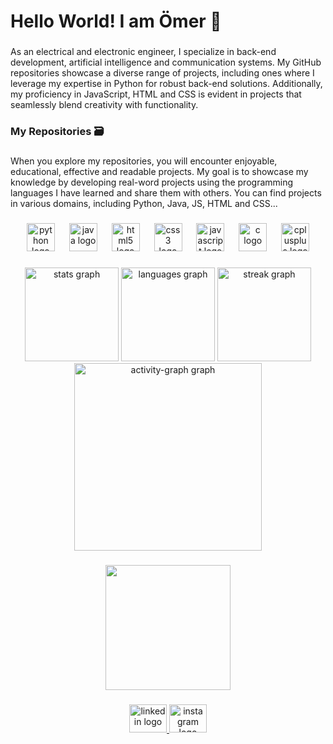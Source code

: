<h1 align="left">Hello World! I am Ömer 🌌</h1>

###

<p align="left">As an electrical and electronic engineer, I specialize in back-end development, artificial intelligence and communication systems. My GitHub repositories showcase a diverse range of projects, including ones where I leverage my expertise in Python for robust back-end solutions. Additionally, my proficiency in JavaScript, HTML and CSS is evident in projects that seamlessly blend creativity with functionality.</p>

###

<h3 align="left">My Repositories 🗃️</h3>

###

<p align="left">When you explore my repositories, you will encounter enjoyable, educational, effective and readable projects. My goal is to showcase my knowledge by developing real-word projects using the programming languages I have learned and share them with others. You can find projects in various domains, including Python, Java, JS, HTML and CSS...</p>

###

<div align="center">
  <img src="https://cdn.jsdelivr.net/gh/devicons/devicon/icons/python/python-original.svg" height="45" alt="python logo"  />
  <img width="15" />
  <img src="https://cdn.jsdelivr.net/gh/devicons/devicon/icons/java/java-original-wordmark.svg" height="45" alt="java logo"  />
  <img width="15" />
  <img src="https://cdn.jsdelivr.net/gh/devicons/devicon/icons/html5/html5-plain-wordmark.svg" height="45" alt="html5 logo"  />
  <img width="15" />
  <img src="https://cdn.jsdelivr.net/gh/devicons/devicon/icons/css3/css3-plain-wordmark.svg" height="45" alt="css3 logo"  />
  <img width="15" />
  <img src="https://cdn.jsdelivr.net/gh/devicons/devicon/icons/javascript/javascript-original.svg" height="45" alt="javascript logo"  />
  <img width="15" />
  <img src="https://cdn.jsdelivr.net/gh/devicons/devicon/icons/c/c-plain.svg" height="45" alt="c logo"  />
  <img width="15" />
  <img src="https://cdn.jsdelivr.net/gh/devicons/devicon/icons/cplusplus/cplusplus-plain.svg" height="45" alt="cplusplus logo"  />
</div>

###

<div align="center">
  <img src="https://github-readme-stats.vercel.app/api?username=akaomerr&hide_title=false&hide_rank=false&show_icons=true&include_all_commits=true&count_private=true&disable_animations=false&theme=noctis_minimus&locale=en&hide_border=true&order=1&custom_title=GitHub%20Stats" height="150" alt="stats graph"  />
  <img src="https://github-readme-stats.vercel.app/api/top-langs?username=akaomerr&locale=en&hide_title=false&layout=compact&card_width=320&langs_count=6&theme=noctis_minimus&hide_border=true&order=2" height="150" alt="languages graph"  />
  <img src="https://streak-stats.demolab.com?user=akaomerr&locale=en&mode=weekly&theme=noctis_minimus&hide_border=true&border_radius=0&date_format=j%20M%5B%20Y%5D&order=3" height="150" alt="streak graph"  />
  <img src="https://github-readme-activity-graph.vercel.app/graph?username=akaomerr&radius=16&theme=noctis-minimus&area=true&order=5&custom_title=Contribution%20Graph&hide_border=true" height="300" alt="activity-graph graph"  />
</div>

###

<div align="center">
  <img height="200" src="https://media1.giphy.com/media/v1.Y2lkPTc5MGI3NjExNGZkeTd6YXJuNnB6cjEwejRheTJla2Z1MGZudGN4M2p0ZDhuemd3cyZlcD12MV9pbnRlcm5hbF9naWZfYnlfaWQmY3Q9Zw/l0HFj3iHt8F2rEQnK/giphy.gif"  />
</div>

###

<div align="center">
  <a href="https://www.linkedin.com/in/omerrylmz/" target="_blank">
    <img src="https://raw.githubusercontent.com/maurodesouza/profile-readme-generator/master/src/assets/icons/social/linkedin/default.svg" width="60" height="45" alt="linkedin logo"  />
  </a>
  <a href="https://www.instagram.com/ylmz_omerr/" target="_blank">
    <img src="https://raw.githubusercontent.com/maurodesouza/profile-readme-generator/master/src/assets/icons/social/instagram/default.svg" width="60" height="45" alt="instagram logo"  />
  </a>
</div>

###

